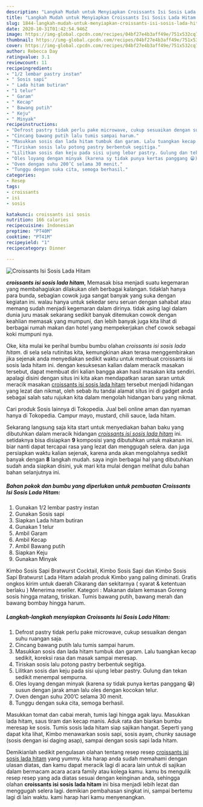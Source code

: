 ```yaml
---
description: "Langkah Mudah untuk Menyiapkan Croissants Isi Sosis Lada Hitam Lezat"
title: "Langkah Mudah untuk Menyiapkan Croissants Isi Sosis Lada Hitam Lezat"
slug: 1844-langkah-mudah-untuk-menyiapkan-croissants-isi-sosis-lada-hitam-lezat
date: 2020-10-31T01:42:54.946Z
image: https://img-global.cpcdn.com/recipes/04bf27e4b3aff49e/751x532cq70/croissants-isi-sosis-lada-hitam-foto-resep-utama.jpg
thumbnail: https://img-global.cpcdn.com/recipes/04bf27e4b3aff49e/751x532cq70/croissants-isi-sosis-lada-hitam-foto-resep-utama.jpg
cover: https://img-global.cpcdn.com/recipes/04bf27e4b3aff49e/751x532cq70/croissants-isi-sosis-lada-hitam-foto-resep-utama.jpg
author: Rebecca Day
ratingvalue: 3.1
reviewcount: 11
recipeingredient:
- "1/2 lembar pastry instan"
- " Sosis sapi"
- " Lada hitam butiran"
- "1 telur"
- " Garam"
- " Kecap"
- " Bawang putih"
- " Keju"
- " Minyak"
recipeinstructions:
- "Defrost pastry tidak perlu pake microwave, cukup sesuaikan dengan suhu ruangan saja."
- "Cincang bawang putih lalu tumis sampai harum."
- "Masukkan sosis dan lada hitam tumbuk dan garam. Lalu tuangkan kecap sedikit, koreksi rasa dan masak sampai meresap."
- "Tiriskan sosis lalu potong pastry berbentuk segitiga."
- "Lilitkan sosis dan keju pada sisi ujung lebar pastry. Gulung dan tekan sedikit menempal sempurna."
- "Oles loyang dengan minyak (karena sy tidak punya kertas panggang 😁) susun dengan jarak aman lalu oles dengan kocokan telur."
- "Oven dengan suhu 200’C selama 30 menit."
- "Tunggu dengan suka cita, semoga berhasil."
categories:
- Resep
tags:
- croissants
- isi
- sosis

katakunci: croissants isi sosis 
nutrition: 166 calories
recipecuisine: Indonesian
preptime: "PT40M"
cooktime: "PT41M"
recipeyield: "1"
recipecategory: Dinner

---
```



![Croissants Isi Sosis Lada Hitam](https://img-global.cpcdn.com/recipes/04bf27e4b3aff49e/751x532cq70/croissants-isi-sosis-lada-hitam-foto-resep-utama.jpg)

<b><i>croissants isi sosis lada hitam</i></b>, Memasak bisa menjadi suatu kegemaran yang membahagiakan dilakukan oleh berbagai kalangan. tidaklah hanya para bunda, sebagian cowok juga sangat banyak yang suka dengan kegiatan ini. walau hanya untuk sekedar seru seruan dengan sahabat atau memang sudah menjadi kegemaran dalam dirinya. tidak asing lagi dalam dunia juru masak sekarang sedikit banyak ditemukan cowok dengan keahlian memasak yang mumpuni, dan lebih banyak juga kita lihat di berbagai rumah makan dan hotel yang mempekerjakan chef cowok sebagai koki mumpuni nya.

Oke, kita mulai ke perihal bumbu bumbu olahan <i>croissants isi sosis lada hitam</i>. di sela sela rutinitas kita, kemungkinan akan terasa menggembirakan jika sejenak anda menyediakan sedikit waktu untuk membuat croissants isi sosis lada hitam ini. dengan kesuksesan kalian dalam meracik masakan tersebut, dapat membuat diri kalian bangga akan hasil masakan kita sendiri. apalagi disini dengan situs ini kita akan mendapatkan saran saran untuk meracik masakan <u>croissants isi sosis lada hitam</u> tersebut menjadi hidangan yang lezat dan nikmat, oleh sebab itu tandai alamat situs ini di gadget anda sebagai salah satu rujukan kita dalam mengolah hidangan baru yang nikmat.

Cari produk Sosis lainnya di Tokopedia. Jual beli online aman dan nyaman hanya di Tokopedia. Campur mayo, mustard, chili sauce, lada hitam.


Sekarang langsung saja kita start untuk menyediakan bahan baku yang dibutuhkan dalam meracik hidangan <u><i>croissants isi sosis lada hitam</i></u> ini. setidaknya bisa disiapkan <b>9</b> komposisi yang dibutuhkan untuk makanan ini. biar nanti dapat tercapai rasa yang lezat dan menggugah selera. dan juga persiapkan waktu kalian sejenak, karena anda akan mengolahnya sedikit banyak dengan <b>8</b> langkah mudah. saya ingin berbagai hal yang dibutuhkan sudah anda siapkan disini, yuk mari kita mulai dengan melihat dulu bahan bahan selanjutnya ini.

<!--inarticleads1-->

##### Bahan pokok dan bumbu yang diperlukan untuk pembuatan Croissants Isi Sosis Lada Hitam:

1. Gunakan 1/2 lembar pastry instan
1. Gunakan  Sosis sapi
1. Siapkan  Lada hitam butiran
1. Gunakan 1 telur
1. Ambil  Garam
1. Ambil  Kecap
1. Ambil  Bawang putih
1. Siapkan  Keju
1. Gunakan  Minyak


Kimbo Sosis Sapi Bratwurst Cocktail, Kimbo Sosis Sapi dan Kimbo Sosis Sapi Bratwurst Lada Hitam adalah produk Kimbo yang paling diminati. Gratis ongkos kirim untuk daerah Cikarang dan sekitarnya ( syarat &amp; ketentuan berlaku ) Menerima reseller. Kategori : Makanan dalam kemasan Goreng sosis hingga matang, tiriskan. Tumis bawang putih, bawang merah dan bawang bombay hingga harum. 

<!--inarticleads2-->

##### Langkah-langkah menyiapkan Croissants Isi Sosis Lada Hitam:

1. Defrost pastry tidak perlu pake microwave, cukup sesuaikan dengan suhu ruangan saja.
1. Cincang bawang putih lalu tumis sampai harum.
1. Masukkan sosis dan lada hitam tumbuk dan garam. Lalu tuangkan kecap sedikit, koreksi rasa dan masak sampai meresap.
1. Tiriskan sosis lalu potong pastry berbentuk segitiga.
1. Lilitkan sosis dan keju pada sisi ujung lebar pastry. Gulung dan tekan sedikit menempal sempurna.
1. Oles loyang dengan minyak (karena sy tidak punya kertas panggang 😁) susun dengan jarak aman lalu oles dengan kocokan telur.
1. Oven dengan suhu 200’C selama 30 menit.
1. Tunggu dengan suka cita, semoga berhasil.


Masukkan tomat dan cabai merah, tumis lagi hingga agak layu. Masukkan lada hitam, saus tiram dan kecap manis. Aduk rata dan biarkan bumbu meresap ke sosis. Tumis sosis lada hitam siap sajikan hangat. Seperti yang dapat kita lihat, Kimbo menawarkan sosis sapi, sosis ayam, chunky sausage (sosis dengan isi daging asap), sampai dengan sosis sapi lada hitam. 

Demikianlah sedikit pengulasan olahan tentang resep resep <u>croissants isi sosis lada hitam</u> yang yummy. kita harap anda sudah memahami dengan ulasan diatas, dan kamu dapat meracik lagi di acara lain untuk di sajikan dalam bermacam acara acara family atau kolega kamu. kamu bs mengulik resep resep yang ada diatas sesuai dengan keinginan anda, sehingga olahan <b>croissants isi sosis lada hitam</b> ini bisa menjadi lebih lezat dan menggugah selera lagi. demikian pembahasan singkat ini, sampai bertemu lagi di lain waktu. kami harap hari kamu menyenangkan.
